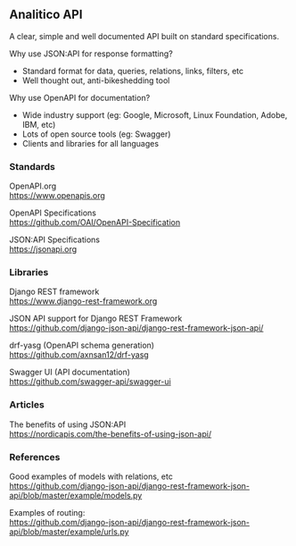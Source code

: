 
## Analitico API
A clear, simple and well documented API built on standard specifications.

Why use JSON:API for response formatting?

- Standard format for data, queries, relations, links, filters, etc
- Well thought out, anti-bikeshedding tool

Why use OpenAPI for documentation?

- Wide industry support (eg: Google, Microsoft, Linux Foundation, Adobe, IBM, etc)
- Lots of open source tools (eg: Swagger)
- Clients and libraries for all languages

### Standards

OpenAPI.org  
https://www.openapis.org

OpenAPI Specifications  
https://github.com/OAI/OpenAPI-Specification

JSON:API Specifications  
https://jsonapi.org

### Libraries

Django REST framework  
https://www.django-rest-framework.org

JSON API support for Django REST Framework  
https://github.com/django-json-api/django-rest-framework-json-api/

drf-yasg (OpenAPI schema generation)  
https://github.com/axnsan12/drf-yasg

Swagger UI (API documentation)  
https://github.com/swagger-api/swagger-ui

### Articles

The benefits of using JSON:API  
https://nordicapis.com/the-benefits-of-using-json-api/

### References

Good examples of models with relations, etc  
https://github.com/django-json-api/django-rest-framework-json-api/blob/master/example/models.py

Examples of routing:    
https://github.com/django-json-api/django-rest-framework-json-api/blob/master/example/urls.py
